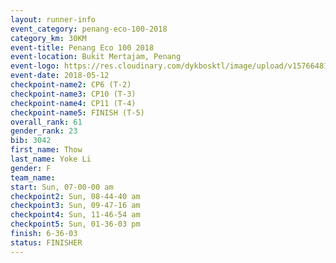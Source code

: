 ```yaml
--- 
layout: runner-info 
event_category: penang-eco-100-2018 
category_km: 30KM 
event-title: Penang Eco 100 2018 
event-location: Bukit Mertajam, Penang 
event-logo: https://res.cloudinary.com/dykbosktl/image/upload/v1576648106/Logo/Logo_lovxhg.jpg 
event-date: 2018-05-12 
checkpoint-name2: CP6 (T-2) 
checkpoint-name3: CP10 (T-3) 
checkpoint-name4: CP11 (T-4) 
checkpoint-name5: FINISH (T-5) 
overall_rank: 61
gender_rank: 23
bib: 3042
first_name: Thow
last_name: Yoke Li
gender: F
team_name: 
start: Sun, 07-00-00 am
checkpoint2: Sun, 08-44-40 am
checkpoint3: Sun, 09-47-16 am
checkpoint4: Sun, 11-46-54 am
checkpoint5: Sun, 01-36-03 pm
finish: 6-36-03
status: FINISHER
--- 
```

